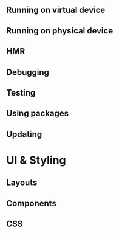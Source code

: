## Running on virtual device

## Running on physical device

## HMR

## Debugging

## Testing

## Using packages

## Updating

# UI & Styling

## Layouts

## Components

## CSS
